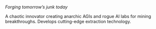 *Forging tomorrow’s junk today*

A chaotic innovator creating anarchic AGIs and rogue AI labs for mining breakthroughs.
Develops cutting-edge extraction technology.